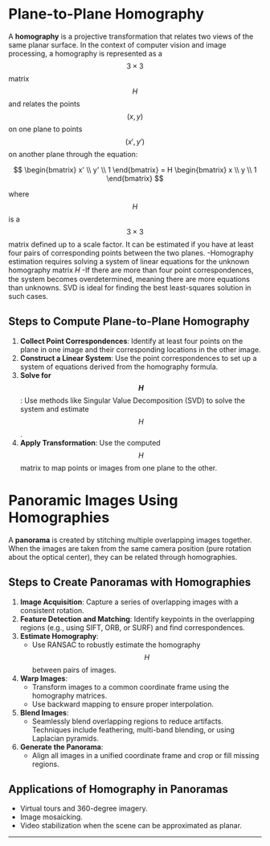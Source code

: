 # Plane-to-Plane Homography

A **homography** is a projective transformation that relates two views of the same planar surface. In the context of computer vision and image processing, a homography is represented as a $$3 \times 3$$ matrix $$H$$ and relates the points $$(x, y)$$ on one plane to points $$(x', y')$$ on another plane through the equation:

$$
\begin{bmatrix}
  x' \\
  y' \\
  1
\end{bmatrix}
 =  H
\begin{bmatrix}
  x \\
  y \\
  1
\end{bmatrix} $$

where $$H$$ is a $$3 \times 3$$ matrix defined up to a scale factor. It can be estimated if you have at least four pairs of corresponding points between the two planes.
-Homography estimation requires solving a system of linear equations for the unknown homography matrix 𝐻
-If there are more than four point correspondences, the system becomes overdetermined, meaning there are more equations than unknowns.
SVD is ideal for finding the best least-squares solution in such cases.

## Steps to Compute Plane-to-Plane Homography
1. **Collect Point Correspondences**: Identify at least four points on the plane in one image and their corresponding locations in the other image.
2. **Construct a Linear System**: Use the point correspondences to set up a system of equations derived from the homography formula.
3. **Solve for $$H$$**: Use methods like Singular Value Decomposition (SVD) to solve the system and estimate $$H$$.
4. **Apply Transformation**: Use the computed $$H$$ matrix to map points or images from one plane to the other.

# Panoramic Images Using Homographies

A **panorama** is created by stitching multiple overlapping images together. When the images are taken from the same camera position (pure rotation about the optical center), they can be related through homographies.

## Steps to Create Panoramas with Homographies
1. **Image Acquisition**: Capture a series of overlapping images with a consistent rotation.
2. **Feature Detection and Matching**: Identify keypoints in the overlapping regions (e.g., using SIFT, ORB, or SURF) and find correspondences.
3. **Estimate Homography**:
   - Use RANSAC to robustly estimate the homography $$H$$ between pairs of images.
4. **Warp Images**:
   - Transform images to a common coordinate frame using the homography matrices.
   - Use backward mapping to ensure proper interpolation.
5. **Blend Images**:
   - Seamlessly blend overlapping regions to reduce artifacts. Techniques include feathering, multi-band blending, or using Laplacian pyramids.
6. **Generate the Panorama**:
   - Align all images in a unified coordinate frame and crop or fill missing regions.

## Applications of Homography in Panoramas
- Virtual tours and 360-degree imagery.
- Image mosaicking.
- Video stabilization when the scene can be approximated as planar.

---
